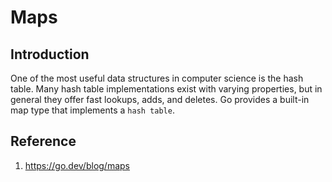 # Maps

## Introduction
One of the most useful data structures in computer science is the hash table. 
Many hash table implementations exist with varying properties, but in general they offer fast lookups, adds, and deletes. 
Go provides a built-in map type that implements a `hash table`.

## Reference

1. <https://go.dev/blog/maps>
